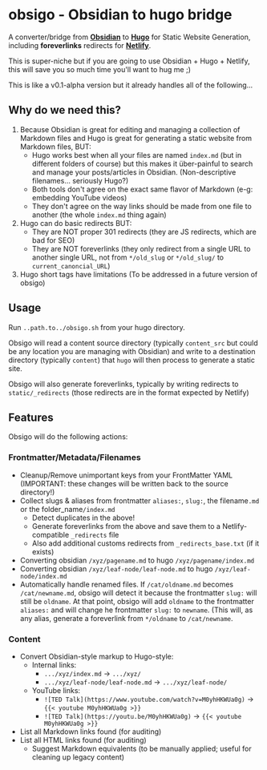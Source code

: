 # obsigo - Obsidian to hugo bridge

A converter/bridge from **[Obsidian](https://obsidian.md)** to **[Hugo](https://gohugo.io)** for Static Website Generation, 
including **foreverlinks** redirects for **[Netlify](https://www.netlify.com)**.

This is super-niche but if you are going to use Obsidian + Hugo + Netlify, this will save you so much time you'll want to hug me ;)  

This is like a v0.1-alpha version but it already handles all of the following...

## Why do we need this?

1. Because Obsidian is great for editing and managing a collection of Markdown files and Hugo is great for 
   generating a static website from Markdown files, BUT:
   - Hugo works best when all your files are named `index.md` (but in different folders of course) but this makes it 
     über-painful to search and manage your posts/articles in Obsidian. (Non-descriptive filenames... seriously Hugo?)
   - Both tools don't agree on the exact same flavor of Markdown (e-g: embedding YouTube videos)
   - They don't agree on the way links should be made from one file to another (the whole `index.md` thing again)
2. Hugo can do basic redirects BUT:
   - They are NOT proper 301 redirects (they are JS redirects, which are bad for SEO)
   - They are NOT foreverlinks (they only redirect from a single URL to another single URL, not from `*/old_slug` or `*/old_slug/` to `current_canoncial_URL`)
3. Hugo short tags have limitations (To be addressed in a future version of obsigo)

## Usage

Run `..path.to../obsigo.sh` from your hugo directory.

Obsigo will read a content source directory (typically `content_src` but could be any location you are managing 
with Obsidian) and write to a destination directory (typically `content`) that `hugo` will then process to 
generate a static site.

Obsigo will also generate foreverlinks, typically by writing redirects to `static/_redirects` (those redirects are
in the format expected by Netlify)

## Features

Obsigo will do the following actions:

### Frontmatter/Metadata/Filenames
 
- Cleanup/Remove unimportant keys from your FrontMatter YAML (IMPORTANT: these changes will be written back 
  to the source directory!)
- Collect slugs & aliases from frontmatter `aliases:`, `slug:`, the filename`.md` or the folder_name`/index.md`
  - Detect duplicates in the above!
  - Generate foreverlinks from the above and save them to a Netlify-compatible `_redirects` file
  - Also add additional customs redirects from `_redirects_base.txt` (if it exists)
- Converting obsidian `/xyz/pagename.md` to hugo `/xyz/pagename/index.md`
- Converting obsidian `/xyz/leaf-node/leaf-node.md` to hugo `/xyz/leaf-node/index.md`
- Automatically handle renamed files. If `/cat/oldname.md` becomes `/cat/newname.md`, obsigo will detect it because the
  frontmatter `slug:` will still be `oldname`. At that point, obsigo will add `oldname` to the frontmatter `aliases:`
  and will change he frontmatter `slug:` to `newname`. (This will, as any alias, generate a foreverlink from `*/oldname` to `/cat/newname`.

### Content

- Convert Obsidian-style markup to Hugo-style:
  - Internal links:
    - `.../xyz/index.md` -> `.../xyz/`
    - `.../xyz/leaf-node/leaf-node.md` -> `.../xyz/leaf-node/`
  - YouTube links:
    - `![TED Talk](https://www.youtube.com/watch?v=M0yhHKWUa0g)` -> `{{< youtube M0yhHKWUa0g >}}`
    - `![TED Talk](https://youtu.be/M0yhHKWUa0g)` -> `{{< youtube M0yhHKWUa0g >}}`
- List all Markdown links found (for auditing)
- List all HTML links found (for auditing)
  - Suggest Markdown equivalents (to be manually applied; useful for cleaning up legacy content)
